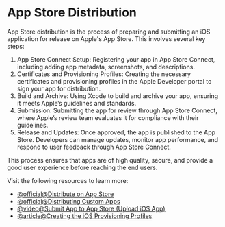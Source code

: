 # App Store Distribution

App Store distribution is the process of preparing and submitting an iOS application for release on Apple's App Store. This involves several key steps: 

1. App Store Connect Setup: Registering your app in App Store Connect, including adding app metadata, screenshots, and descriptions.
2. Certificates and Provisioning Profiles: Creating the necessary certificates and provisioning profiles in the Apple Developer portal to sign your app for distribution.
3. Build and Archive: Using Xcode to build and archive your app, ensuring it meets Apple’s guidelines and standards.
4. Submission: Submitting the app for review through App Store Connect, where Apple’s review team evaluates it for compliance with their guidelines.
5. Release and Updates: Once approved, the app is published to the App Store. Developers can manage updates, monitor app performance, and respond to user feedback through App Store Connect.

This process ensures that apps are of high quality, secure, and provide a good user experience before reaching the end users.

Visit the following resources to learn more:

- [@official@Distribute on App Store](https://developer.apple.com/distribute/)
- [@official@Distributing Custom Apps](https://developer.apple.com/custom-apps/)
- [@video@Submit App to App Store (Upload iOS App)](https://www.youtube.com/watch?v=bz_KJdXylh0)
- [@article@Creating the iOS Provisioning Profiles](https://support.staffbase.com/hc/en-us/articles/115003598691-Creating-the-iOS-Provisioning-Profiles)